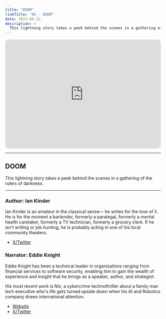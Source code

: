 ```yaml
---
title: "DOOM"
linkTitle: "#2 - DOOM"
date: 2023-06-21
description: > 
  This lightning story takes a peek behind the scenes in a gathering of the rulers of darkness.
---
```


<iframe style="border-radius:12px" src="https://open.spotify.com/embed/episode/4bkJn7lh9zG4bpBfB0vgRm?utm_source=generator" width="100%" height="352" frameBorder="0" allowfullscreen="" allow="autoplay; clipboard-write; encrypted-media; fullscreen; picture-in-picture" loading="lazy"></iframe>

---

## DOOM

This lightning story takes a peek behind the scenes in a gathering of the rulers of darkness.

---

### Author: Ian Kinder

Ian Kinder is an amateur in the classical sense— he writes for the love of it. He is for the moment a bartender, formerly a paralegal, formerly a mental health caretaker, formerly a TV technician, formerly a grocery clerk. If he isn't writing or job hunting, he is probably acting in one of his local community theaters.

- [X/Twitter](//twitter.com/CuddlebugKaiju)

### Narrator: Eddie Knight

Eddie Knight has been a technical leader in organizations ranging from financial services to software security, enabling him to gain the wealth of experience and insight that he brings as a speaker, author, and strategist.

His most recent work is _Nix_, a cybercrime technothriller about a family man tech executive who's life gets turned upside down when his AI and Robotics company draws international attention.

- [Website](//⁠https://eddieknight.dev⁠)
- [X/Twitter](//⁠https://twitter.com/the_eddieknight⁠) 
